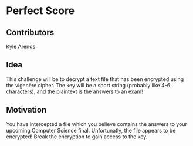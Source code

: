 # Perfect Score
## Contributors 
Kyle Arends
## Idea
This challenge will be to decrypt a text file that has been encrypted using the vigenère cipher. The key will be a short string (probably like 4-6 characters), and the plaintext is the answers to an exam!
## Motivation
You have intercepted a file which you believe contains the answers to your upcoming Computer Science final. Unfortunatly, the file appears to be encrypted! Break the encryption to gain access to the key.
